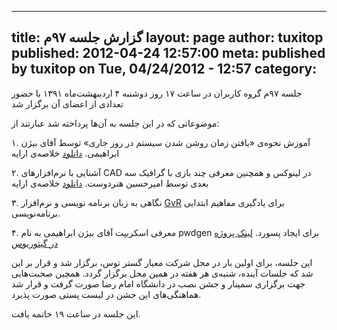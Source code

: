 ----------
title: گزارش جلسه ۹۷م
layout: page
author: tuxitop
published: 2012-04-24 12:57:00
meta: published by tuxitop on Tue, 04/24/2012 - 12:57
category: 
----------
جلسه ۹۷م گروه کاربران در ساعت ۱۷ روز دوشنبه ۴ اردیبهشت‌ماه ۱۳۹۱ با حضور تعدادی
از اعضای آن برگزار شد


<!--more-->



موضوعاتی که در این جلسه به آن‌ها پرداخته شد عبارتند از:

۱. آموزش نحوه‌ی «یافتن زمان روشن شدن سیستم در روز جاری» توسط آقای بیژن ابراهیمی. [دانلود](/reports/session-97/login_history.txt) خلاصه‌ی ارایه

۲. آشنایی با نرم‌افزارهای CAD در لینوکس و همچنین معرفی چند بازی با گرافیک سه بعدی توسط امیرحسین هنردوست. [دانلود](/reports/session-97/cad.odt) خلاصه‌ی ارایه

۳. نگاهی به زبان برنامه نویسی و نرم‌افزار [GvR](http://gvr.sourceforge.net/index.php) برای یادگیری مفاهیم ابتدایی برنامه‌نویسی.

۴. معرفی اسکریپت آقای بیژن ابراهیمی به نام pwdgen برای ایجاد پسورد. [لینک پروژه در گیتوریوس](https://gitorious.org/pwdgen/pwdgen-repo)

این جلسه، برای اولین بار در محل شرکت معیار گستر توس، برگزار شد و قرار بر این شد که جلسات آینده، شنبه‌ی هر هفته در همین محل برگزار گردد. همچین صحبت‌هایی جهت برگزاری سمینار و جشن نصب در دانشگاه امام رضا صورت گرفت و قرار شد هماهنگی‌های این جشن در لیست پستی صورت پذیرد.

این جلسه در ساعت ۱۹ خاتمه یافت.